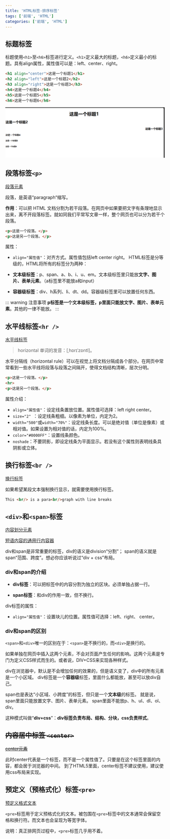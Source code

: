 ```yaml
---
title: 'HTML标签-排序标签'
tags: ['前端', 'HTML']
categories: ['前端', 'HTML']
---
```


## 标题标签
标题使用`<h1>`至`<h6>`标签进行定义。`<h1>`定义最大的标题，`<h6>`定义最小的标题。具有align属性，属性值可以是：left、center、right。

```html
<h1 align="center">这是一个标题1</h1>
<h2 align="left">这是一个标题2</h2>
<h3 align="right">这是一个标题3</h3>
<h4>这是一个标题4</h4>
<h5>这是一个标题5</h5>
<h6>这是一个标题6</h6>
```
![标题标签](./assets/c9186f510dbe4c6487f09d84c50c4b53.png)

## 段落标签`<p>`
[段落元素](https://developer.mozilla.org/zh-CN/docs/Web/HTML/Element/p)

段落，是英语“paragraph“缩写。

**作用**：可以把 HTML 文档分割为若干段落。在网页中如果要把文字有条理地显示出来，离不开段落标签。就如同我们平常写文章一样，整个网页也可以分为若干个段落。

```html
<p>这是一个段落。</p>
<p>这是另一个段落。</p>
```
属性：

- `align="属性值"`：对齐方式。属性值包括left center right。
  HTML标签是分等级的，HTML将所有的标签分为两种：

- **文本级标签**：p、span、a、b、i、u、em。文本级标签里只能放**文字、图片、表单元素**。（a标签里不能放a和input）

- **容器级标签**：div、h系列、li、dt、dd。容器级标签里可以放置任何东西。

::: warning 注意事项
**p标签是一个文本级标签，p里面只能放文字、图片、表单元素**。其他的一律不能放。
:::

## 水平线标签`<hr />`

[水平线标签](https://developer.mozilla.org/zh-CN/docs/Web/HTML/Element/hr)

> horizontal 单词的发音：[ˌhɒrɪˈzɒntl]。

水平分隔线（horizontal rule）可以在视觉上将文档分隔成各个部分。在网页中常常看到一些水平线将段落与段落之间隔开，使得文档结构清晰，层次分明。

```html
<p>这是一个段落。</p>
<hr>
<p>这是另一个段落。</p>
```

属性介绍：
- `align="属性值"`：设定线条置放位置。属性值可选择：left right center。
- `size="2" `：设定线条粗细。以像素为单位，内定为2。
- `width="500"`或`width="70%"`：设定线条长度。可以是绝对值（单位是像素）或相对值。如果设置为相对值的话，内定为100%。
- `color="#0000FF"`：设置线条颜色。
- `noshade`：不要阴影，即设定线条为平面显示。若没有这个属性则表明线条具阴影或立体。

## 换行标签`<br />`
[换行标签](https://developer.mozilla.org/zh-CN/docs/Web/HTML/Element/br)


如果希望某段文本强制换行显示，就需要使用换行标签。
```html
This <br/> is a para<br/>graph with line breaks
```

## `<div>`和`<span>`标签
[内容划分元素](https://developer.mozilla.org/zh-CN/docs/Web/HTML/Element/div)

[短语内容的通用行内容器](https://developer.mozilla.org/zh-CN/docs/Web/HTML/Element/span)

div和span是非常重要的标签，div的语义是division“分割”； span的语义就是span“范围、跨度”。想必你应该听说过“div + css”布局。

### div和span的介绍
- **div标签**：可以把标签中的内容分割为独立的区块。必须单独占据一行。

- **span标签**：和div的作用一致，但不换行。

div标签的属性：

- `align="属性值"`：设置块儿的位置。属性值可选择：left、right、 center。

### div和span的区别
`<span>`和`<div>`唯一的区别在于：`<span>`是不换行的，而`<div>`是换行的。

如果单独在网页中插入这两个元素，不会对页面产生任何的影响。这两个元素是专门为定义CSS样式而生的。或者说，DIV+CSS来实现各种样式。

div在浏览器中，默认是不会增加任何的效果的，但是语义变了，div中的所有元素是一个小区域。
div标签是一个**容器级**标签，里面什么都能放，甚至可以放div自己。

span也是表达“小区域、小跨度”的标签，但只是一个**文本级**的标签。
就是说，span里面只能放置文字、图片、表单元素。 span里面不能放p、h、ul、dl、ol、div。


这种模式叫做“**div+css**”：**div标签负责布局、结构、分块，css负责样式**。

## ~~内容居中标签 `<center>`~~
[~~center元素~~](https://developer.mozilla.org/zh-CN/docs/Web/HTML/Element/center)

此时center代表是一个标签，而不是一个属性值了。只要是在这个标签里面的内容，都会居于浏览器的中间。
到了HTML5里面，center标签不建议使用，建议使用css布局来实现。


## 预定义（预格式化）标签`<pre>`

[预定义格式文本](https://developer.mozilla.org/zh-CN/docs/Web/HTML/Element/pre)

`<pre>`标签用于定义预格式化的文本。被包围在`<pre>`标签中的文本通常会保留空格和换行符。而文本也会呈现为等宽字体。

说明：真正排网页过程中，`<pre>`标签几乎用不着。
